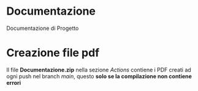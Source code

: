# Documentazione
Documentazione di Progetto

# Creazione file pdf
Il file **Documentazione.zip** nella sezione *Actions* contiene i PDF creati ad ogni push nel branch *main*, questo **solo se la compilazione non contiene errori**
